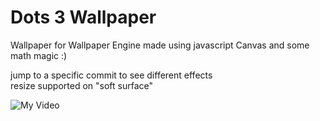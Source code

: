 # Dots 3 Wallpaper

Wallpaper for Wallpaper Engine made using javascript Canvas and some math magic :)  

jump to a specific commit to see different effects  
resize supported on "soft surface"  

![My Video](https://github.com/pzoghbi/dots-3/assets/10575726/8e1a751a-4917-4d95-ba0a-13e785ce899a)
